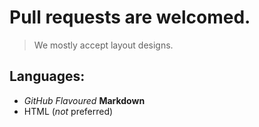 # Pull requests are welcomed.
> We mostly accept layout designs.

## Languages:
- *GitHub Flavoured* **Markdown**
- HTML (*not* preferred)
